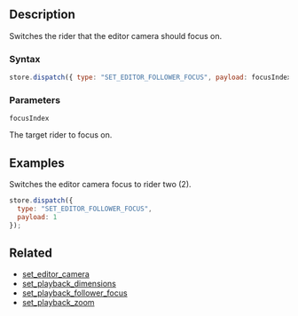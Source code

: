 ## Description

Switches the rider that the editor camera should focus on.

### Syntax

```js
store.dispatch({ type: "SET_EDITOR_FOLLOWER_FOCUS", payload: focusIndex });
```

### Parameters

`focusIndex`

The target rider to focus on.

## Examples

Switches the editor camera focus to rider two (2).

```js
store.dispatch({
  type: "SET_EDITOR_FOLLOWER_FOCUS",
  payload: 1
});
```

## Related

- [set_editor_camera](./set_editor_camera.md)
- [set_playback_dimensions](./set_playback_dimensions.md)
- [set_playback_follower_focus](./set_playback_follower_focus.md)
- [set_playback_zoom](./set_playback_zoom.md)
